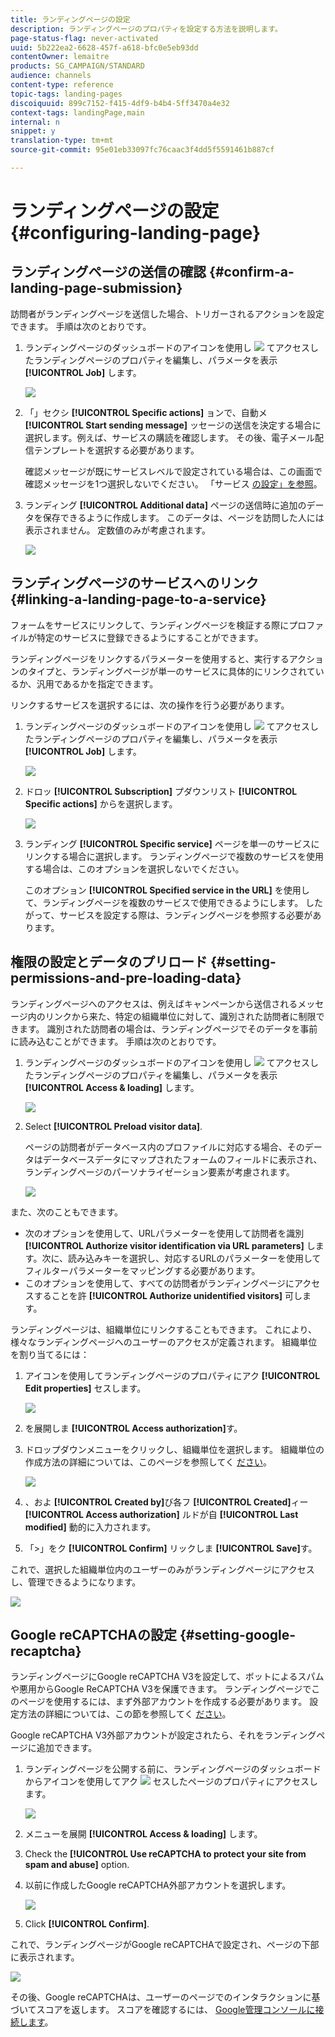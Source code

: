 ```yaml
---
title: ランディングページの設定
description: ランディングページのプロパティを設定する方法を説明します。
page-status-flag: never-activated
uuid: 5b222ea2-6628-457f-a618-bfc0e5eb93dd
contentOwner: lemaitre
products: SG_CAMPAIGN/STANDARD
audience: channels
content-type: reference
topic-tags: landing-pages
discoiquuid: 899c7152-f415-4df9-b4b4-5ff3470a4e32
context-tags: landingPage,main
internal: n
snippet: y
translation-type: tm+mt
source-git-commit: 95e01eb33097fc76caac3f4dd5f5591461b887cf

---
```



# ランディングページの設定 {#configuring-landing-page}

## ランディングページの送信の確認 {#confirm-a-landing-page-submission}

訪問者がランディングページを送信した場合、トリガーされるアクションを設定できます。 手順は次のとおりです。

1. ランディングページのダッシュボードのアイコンを使用し ![](assets/edit_darkgrey-24px.png) てアクセスしたランディングページのプロパティを編集し、パラメータを表示 **[!UICONTROL Job]** します。

   ![](assets/lp_edit_properties_button.png)

1. 「」セクシ **[!UICONTROL Specific actions]** ョンで、自動メ **[!UICONTROL Start sending message]** ッセージの送信を決定する場合に選択します。例えば、サービスの購読を確認します。 その後、電子メール配信テンプレートを選択する必要があります。

   確認メッセージが既にサービスレベルで設定されている場合は、この画面で確認メッセージを1つ選択しないでください。 「サービス [の設定」を参照](../../audiences/using/creating-a-service.md)。

1. ランディング **[!UICONTROL Additional data]** ページの送信時に追加のデータを保存できるように作成します。 このデータは、ページを訪問した人には表示されません。 定数値のみが考慮されます。

   ![](assets/lp_parameters_6.png)

## ランディングページのサービスへのリンク {#linking-a-landing-page-to-a-service}

フォームをサービスにリンクして、ランディングページを検証する際にプロファイルが特定のサービスに登録できるようにすることができます。

ランディングページをリンクするパラメーターを使用すると、実行するアクションのタイプと、ランディングページが単一のサービスに具体的にリンクされているか、汎用であるかを指定できます。

リンクするサービスを選択するには、次の操作を行う必要があります。

1. ランディングページのダッシュボードのアイコンを使用し ![](assets/edit_darkgrey-24px.png) てアクセスしたランディングページのプロパティを編集し、パラメータを表示 **[!UICONTROL Job]** します。

   ![](assets/lp_edit_properties_button.png)

1. ドロッ **[!UICONTROL Subscription]** プダウンリスト **[!UICONTROL Specific actions]** からを選択します。

   ![](assets/lp_parameters_5.png)

1. ランディング **[!UICONTROL Specific service]** ページを単一のサービスにリンクする場合に選択します。 ランディングページで複数のサービスを使用する場合は、このオプションを選択しないでください。

   このオプション **[!UICONTROL Specified service in the URL]** を使用して、ランディングページを複数のサービスで使用できるようにします。 したがって、サービスを設定する際は、ランディングページを参照する必要があります。

## 権限の設定とデータのプリロード {#setting-permissions-and-pre-loading-data}

ランディングページへのアクセスは、例えばキャンペーンから送信されるメッセージ内のリンクから来た、特定の組織単位に対して、識別された訪問者に制限できます。
識別された訪問者の場合は、ランディングページでそのデータを事前に読み込むことができます。 手順は次のとおりです。

1. ランディングページのダッシュボードのアイコンを使用し ![](assets/edit_darkgrey-24px.png) てアクセスしたランディングページのプロパティを編集し、パラメータを表示 **[!UICONTROL Access & loading]** します。

   ![](assets/lp_edit_properties_button.png)

1. Select **[!UICONTROL Preload visitor data]**.

   ページの訪問者がデータベース内のプロファイルに対応する場合、そのデータはデータベースデータにマップされたフォームのフィールドに表示され、ランディングページのパーソナライゼーション要素が考慮されます。

   ![](assets/lp_parameters_3.png)

また、次のこともできます。

* 次のオプションを使用して、URLパラメーターを使用して訪問者を識別 **[!UICONTROL Authorize visitor identification via URL parameters]** します。次に、読み込みキーを選択し、対応するURLのパラメーターを使用してフィルターパラメーターをマッピングする必要があります。
* このオプションを使用して、すべての訪問者がランディングページにアクセスすることを許 **[!UICONTROL Authorize unidentified visitors]** 可します。

ランディングページは、組織単位にリンクすることもできます。 これにより、様々なランディングページへのユーザーのアクセスが定義されます。 組織単位を割り当てるには：

1. アイコンを使用してランディングページのプロパティにアク **[!UICONTROL Edit properties]** セスします。

   ![](assets/lp_parameters_google3.png)

1. を展開しま **[!UICONTROL Access authorization]**&#x200B;す。

1. ドロップダウンメニューをクリックし、組織単位を選択します。 組織単位の作成方法の詳細については、このページを参照してく [ださい](../../administration/using/organizational-units.md)。

   ![](assets/lp_org_unit_2.png)

1. 、およ **[!UICONTROL Created by]**&#x200B;び各フ **[!UICONTROL Created]**&#x200B;ィー **[!UICONTROL Access authorization]** ルドが自 **[!UICONTROL Last modified]** 動的に入力されます。

1. 「&gt;」をク **[!UICONTROL Confirm]** リックしま **[!UICONTROL Save]**&#x200B;す。

これで、選択した組織単位内のユーザーのみがランディングページにアクセスし、管理できるようになります。

![](assets/lp_org_unit_3.png)

## Google reCAPTCHAの設定 {#setting-google-recaptcha}

ランディングページにGoogle reCAPTCHA V3を設定して、ボットによるスパムや悪用からGoogle ReCAPTCHA V3を保護できます。 ランディングページでこのページを使用するには、まず外部アカウントを作成する必要があります。 設定方法の詳細については、この節を参照してく [ださい](../../administration/using/external-accounts.md#google-recaptcha-external-account)。

Google reCAPTCHA V3外部アカウントが設定されたら、それをランディングページに追加できます。

1. ランディングページを公開する前に、ランディングページのダッシュボードからアイコンを使用してアク ![](assets/edit_darkgrey-24px.png) セスしたページのプロパティにアクセスします。

   ![](assets/lp_parameters_google3.png)

1. メニューを展開 **[!UICONTROL Access & loading]** します。
1. Check the **[!UICONTROL Use reCAPTCHA to protect your site from spam and abuse]** option.
1. 以前に作成したGoogle reCAPTCHA外部アカウントを選択します。

   ![](assets/lp_parameters_google.png)

1. Click **[!UICONTROL Confirm]**.

これで、ランディングページがGoogle reCAPTCHAで設定され、ページの下部に表示されます。

![](assets/lp_parameters_google2.png)

その後、Google reCAPTCHAは、ユーザーのページでのインタラクションに基づいてスコアを返します。 スコアを確認するには、 [Google管理コンソールに接続します](https://g.co/recaptcha/admin)。
